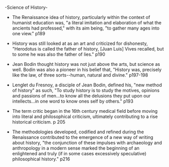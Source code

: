    -Science of History-

- The Renaissance idea of history, particularly within the context of humanist education was, "a literal imitation and elaboration of what the ancients had professed," with its aim being, "to gather many ages into one view." p189

- History was still looked at as an art and criticized for dishonesty, "Herodotus is called the father of history, [Juan Luis] Vives recalled, but to some he was also the father of lies." p190

- Jean Bodin thought history was not just above the arts, but science as well. Bodin was also a pioneer in his belief that, "History was, precisely like the law, of three sorts--human, natural and divine." p197-198

- Lenglet du Fresnoy, a disciple of Jean Bodin, defined his, "new method of history" as such, "To study history is to study the motives, opinions and passions of men...to know all the delusions they put upon our intellects...in one word to know ones self by others." p193

- The term critic began in the 16th century medical field before moving into literal and philosophical criticism, ultimately contributing to a rise historical criticism. p 205 

- The methodologies developed, codified and refined during the Renaissance contributed to the emergence of a new way of writing about history, "the conjunction of these impulses with archaeology and anthropology in a modern sense marked the beginning of an enlightened and truly (if in some cases excessively speculative) philosophical history." p216

